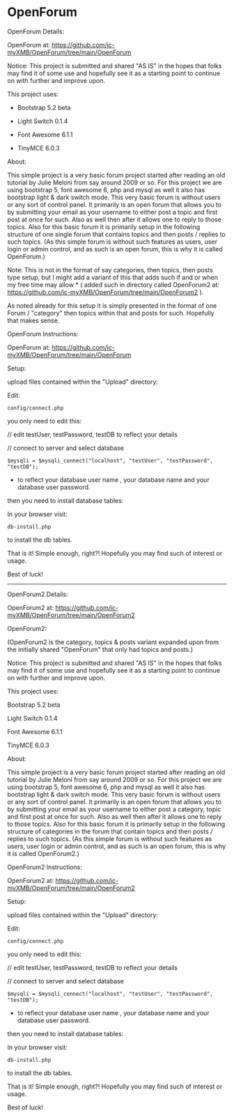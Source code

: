 # OpenForum

OpenForum Details:

OpenForum at: https://github.com/ic-myXMB/OpenForum/tree/main/OpenForum

Notice: This project is submitted and shared "AS IS" in the hopes that folks may find it of some use and hopefully see it as a starting point to continue on with further and improve upon.

This project uses:

* Bootstrap 5.2 beta

* Light Switch 0.1.4

* Font Awesome 6.1.1

* TinyMCE 6.0.3 

About:

This simple project is a very basic forum project started after reading an old tutorial by Julie Meloni from say around 2009 or so. For this project we are using bootstrap 5, font awesome 6, php and mysql as well it also has bootstrap light & dark switch mode. This very basic forum is without users or any sort of control panel. It primarily is an open forum that allows you to by submitting your email as your username to either post a topic and first post at once for such. Also as well then after it allows one to reply to those topics. Also for this basic forum it is primarily setup in the following structure of one single forum that contains topics and then posts / replies to such topics. (As this simple forum is without such features as users, user login or admin control, and as such is an open forum,  this is why it is called OpenForum.) 

Note: This is not in the format of say categories, then topics, then posts type setup, but I might add a variant of this that adds such if and or when my free time may allow * ( added such in directory called OpenForum2 at: https://github.com/ic-myXMB/OpenForum/tree/main/OpenForum2 ). 

As noted already for this setup it is simply presented in the format of one Forum / "category" then topics within that and posts for such. Hopefully that makes sense.


OpenForum Instructions:

OpenForum at: https://github.com/ic-myXMB/OpenForum/tree/main/OpenForum 

Setup:

upload files contained within the "Upload" directory:

Edit:

    config/connect.php


you only need to edit this:

// edit testUser, testPassword, testDB to reflect your details

// connect to server and select database

    $mysqli = $mysqli_connect("localhost", "testUser", "testPassword", "testDB");


* to reflect your database user name , your database name and your database user password.


then you need to install database tables:

In your browser visit:

    db-install.php

to install the db tables.

That is it! Simple enough, right?! Hopefully you may find such of interest or usage.

Best of luck!

-----------------------------------------------------------------------


OpenForum2 Details:

OpenForum2 at: https://github.com/ic-myXMB/OpenForum/tree/main/OpenForum2

OpenForum2:

(OpenForum2 is the category, topics & posts variant expanded upon from the initially shared "OpenForum" that only had topics and posts.)

Notice: This project is submitted and shared "AS IS" in the hopes that folks may find it of some use and hopefully see it as a starting point to continue on with further and improve upon.

This project uses:

Bootstrap 5.2 beta

Light Switch 0.1.4

Font Awesome 6.1.1

TinyMCE 6.0.3 

About:

This simple project is a very basic forum project started after reading an old tutorial by Julie Meloni from say around 2009 or so. For this project we are using bootstrap 5, font awesome 6, php and mysql as well it also has bootstrap light & dark switch mode. This very basic forum is without users or any sort of control panel. It primarily is an open forum that allows you to by submitting your email as your username to either post a category, topic and first post at once for such. Also as well then after it allows one to reply to those topics. Also for this basic forum it is primarily setup in the following structure of categories in the forum that contain topics and then posts / replies to such topics. (As this simple forum is without such features as users, user login or admin control, and as such is an open forum,  this is why it is called OpenForum2.) 


OpenForum2 Instructions:

OpenForum2 at: https://github.com/ic-myXMB/OpenForum/tree/main/OpenForum2

Setup:

upload files contained within the "Upload" directory:

Edit:

    config/connect.php


you only need to edit this:

// edit testUser, testPassword, testDB to reflect your details

// connect to server and select database

    $mysqli = $mysqli_connect("localhost", "testUser", "testPassword", "testDB");


* to reflect your database user name , your database name and your database user password.


then you need to install database tables:

In your browser visit:

    db-install.php

to install the db tables.

That is it! Simple enough, right?! Hopefully you may find such of interest or usage.

Best of luck!
